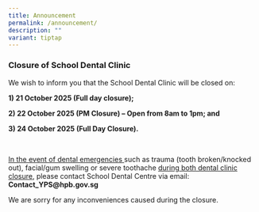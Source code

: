 ```yaml
---
title: Announcement
permalink: /announcement/
description: ""
variant: tiptap
---
```

<h3>Closure of School Dental Clinic</h3>
<p>We wish to inform you that the School Dental Clinic will be closed on:</p>
<p><strong>1) 21 October 2025 (Full day closure);</strong>
</p>
<p><strong>2) 22 October 2025 (PM Closure) – Open from 8am to 1pm; and</strong>
</p>
<p><strong>3) 24 October 2025 (Full Day Closure). &nbsp;&nbsp;</strong>
</p>
<p>&nbsp;</p>
<p><u>In the event of dental emergencies </u>such as trauma (tooth broken/knocked
out), facial/gum swelling or severe toothache <u>during both dental clinic closure</u>,
please contact School Dental Centre via email:&nbsp; <strong><a rel="noopener noreferrer nofollow" target="_blank">Contact_YPS@hpb.gov.sg</a></strong>
</p>
<p>We are sorry for any inconveniences caused during the closure.</p>
<p></p>
<p>&nbsp;</p>